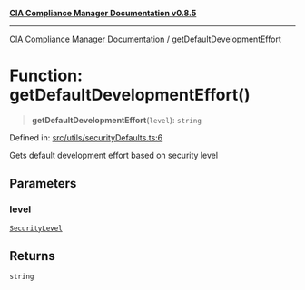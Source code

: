 [**CIA Compliance Manager Documentation v0.8.5**](../README.md)

***

[CIA Compliance Manager Documentation](../globals.md) / getDefaultDevelopmentEffort

# Function: getDefaultDevelopmentEffort()

> **getDefaultDevelopmentEffort**(`level`): `string`

Defined in: [src/utils/securityDefaults.ts:6](https://github.com/Hack23/cia-compliance-manager/blob/b799ef22d9067d09cc69eaeddf109ac9dcdce934/src/utils/securityDefaults.ts#L6)

Gets default development effort based on security level

## Parameters

### level

[`SecurityLevel`](../type-aliases/SecurityLevel.md)

## Returns

`string`
